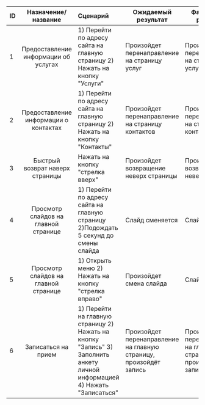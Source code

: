 ID|Назначение/<br />название|Сценарий|Ожидаемый<br />результат|Фактический<br />результат|Оценка
--|:------------------------:|:--------|-------------------|---------------------|------
1|Предоставление информации об услугах|1) Перейти по адресу сайта на главную страницу 2) Нажать на кнопку "Услуги"|Произойдет перенаправление на страницу услуг|Произошло перенаправление на страницу услуг|Тест пройден
2|Предоставление информации о контактах|1) Перейти по адресу сайта на главную страницу 2) Нажать на кнопку "Контакты"|Произойдет перенаправление на страницу контактов|Произошло перенаправление на страницу контактов|Тест пройден
3|Быстрый возврат наверх страницы|Нажать на кнопку "стрелка вверх"|Произойдет возвращение неверх страницы|Произошло возвращение неверх страницы|Тест пройден
4|Просмотр слайдов на главной странице|1) Перейти по адресу сайта на главную страницу 2)Подождать 5 секунд до смены слайда|Слайд сменяется|Слайд сменился|Тест пройден
5|Просмотр слайдов на главной странице| 1) Открыть меню 2) Нажать на кнопку "стрелка вправо"|Произойдет смена слайда|Слайд сменяется|Тест пройден
6|Записаться на прием|1) Перейти на главную страницу 2) Нажать на кнопку "Запись" 3) Заполнить анкету личной информацией 4) Нажать "Записаться"| Произойдет перенаправление на главную страницу, произойдёт запись|Произошло перенаправление на главную страницу, но не произошла запись|Тест не пройден
